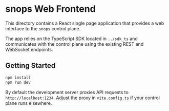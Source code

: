 # snops Web Frontend

This directory contains a React single page application that provides a web
interface to the `snops` control plane.

The app relies on the TypeScript SDK located in `../sdk_ts` and communicates
with the control plane using the existing REST and WebSocket endpoints.

## Getting Started

```bash
npm install
npm run dev
```

By default the development server proxies API requests to `http://localhost:1234`.
Adjust the proxy in `vite.config.ts` if your control plane runs elsewhere.
